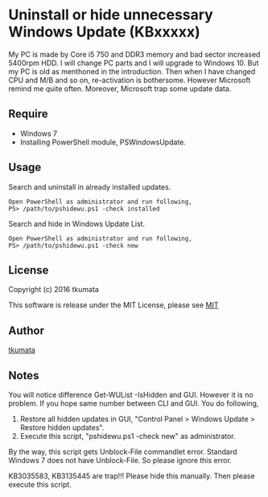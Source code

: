 # Uninstall or hide unnecessary Windows Update (KBxxxxx)
My PC is made by Core i5 750 and DDR3 memory and bad sector increased 5400rpm HDD. I will change PC parts and I will upgrade to Windows 10. But my PC is old as menthoned in the introduction. Then when I have changed CPU and M/B and so on, re-activation is bothersome. However Microsoft remind me quite often. Moreover, Microsoft trap some update data.

## Require
- Windows 7
- Installing PowerShell module, PSWindowsUpdate.

## Usage
Search and uninstall in already installed updates.
```
Open PowerShell as administrator and run following,
PS> /path/to/pshidewu.ps1 -check installed
```
Search and hide in Windows Update List.
```
Open PowerShell as administrator and run following,
PS> /path/to/pshidewu.ps1 -check new
```

## License
Copyright (c) 2016 tkumata

This software is release under the MIT License, please see [MIT](http://opensource.org/licenses/mit-license.php)

## Author
[tkumata](https://github.com/tkumata)

## Notes
You will notice difference Get-WUList -IsHidden and GUI. However it is no problem. If you hope same number between CLI and GUI. You do following,

1. Restore all hidden updates in GUI, "Control Panel > Windows Update > Restore hidden updates".
2. Execute this script, "pshidewu.ps1 -check new" as administrator.

By the way, this script gets Unblock-File commandlet error. Standard Windows 7 does not have Unblock-File. So please ignore this error.

KB3035583, KB3135445 are trap!!! Please hide this manually. Then please execute this script.

